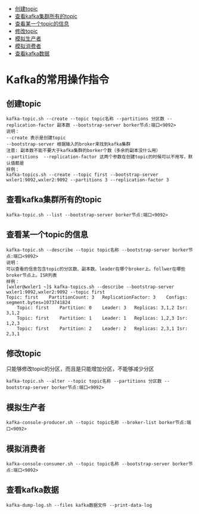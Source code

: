 - [创建topic](#创建topic)
- [查看kafka集群所有的topic](#查看kafka集群所有的topic)
- [查看某一个topic的信息](#查看某一个topic的信息)
- [修改topic](#修改topic)
- [模拟生产者](#模拟生产者)
- [模拟消费者](#模拟消费者)
- [查看kafka数据](#模拟生查看kafka数据产者)

# Kafka的常用操作指令

## 创建topic
```
kafka-topic.sh --create --topic topic名称 --partitions 分区数 --replication-factor 副本数 --bootstrap-server borker节点:端口<9092>
说明：
--create 表示是创建topic
--bootstrap-server 根据输入的broker来找到kafka集群
注意: 副本数不能不要大于kafka集群的borker个数（多余的副本没什么用）
--partitions  --replication-factor 这两个参数在创建topic的时候可以不用写，默认值都是
样例：
kafka-topics.sh --create --topic first --bootstrap-server wxler1:9092,wxler2:9092 --partitions 3 --replication-factor 3
```

## 查看kafka集群所有的topic
```
kafka-topic.sh --list --bootstrap-server borker节点:端口<9092>
```

## 查看某一个topic的信息
```
kafka-topic.sh --describe --topic topic名称 --bootstrap-server borker节点:端口<9092>
说明：
可以查看的信息包含topic的分区数、副本数、leader在哪个broker上。follwer在哪些broker节点上。ISR列表
样例：
[wxler@wxler1 ~]$ kafka-topics.sh --describe --bootstrap-server wxler1:9092,wxler2:9092 --topic first
Topic: first	PartitionCount: 3	ReplicationFactor: 3	Configs: segment.bytes=1073741824
	Topic: first	Partition: 0	Leader: 3	Replicas: 3,1,2	Isr: 3,1,2
	Topic: first	Partition: 1	Leader: 1	Replicas: 1,2,3	Isr: 1,2,3
	Topic: first	Partition: 2	Leader: 2	Replicas: 2,3,1	Isr: 2,3,1
```

## 修改topic
只能够修改topic的分区，而且是只能增加分区，不能够减少分区
```
kafka-topic.sh --alter --topic topic名称 --partitions 分区数 --bootstrap-server borker节点:端口<9092>
```

## 模拟生产者
```
kafka-console-producer.sh --topic topic名称 --broker-list borker节点:端口<9092>
```

## 模拟消费者
```
kafka-console-consumer.sh --topic topic名称 --bootstrap-server borker节点:端口<9092>
```

## 查看kafka数据

```
kafka-dump-log.sh --files kafka数据文件 --print-data-log
```